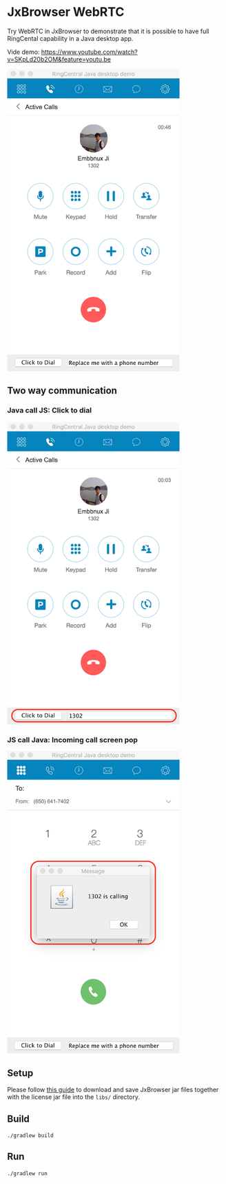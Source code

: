 # JxBrowser WebRTC

Try WebRTC in JxBrowser to demonstrate that it is possible to have full RingCental capability in a Java desktop app.

Vide demo: https://www.youtube.com/watch?v=SKpLd20b2OM&feature=youtu.be

<img width="400" alt="calling" src="screenshots/calling.png"/>


## Two way communication

### Java call JS: Click to dial

<img width="400" alt="click to dial" src="screenshots/c2d.png"/>

### JS call Java: Incoming call screen pop

<img width="400" alt="incoming call screen pop" src="screenshots/screen-pop.png"/>


## Setup

Please follow [this guide](https://jxbrowser.support.teamdev.com/support/solutions/articles/9000012864-quick-start-guide-for-swing-developers) to download and save JxBrowser jar files together with the license jar file into the `libs/` directory.


## Build

```
./gradlew build
```


## Run

```
./gradlew run
```
